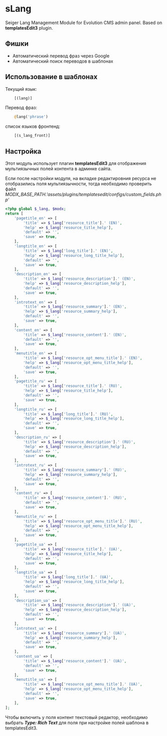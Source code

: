 # sLang
Seiger Lang Management Module for Evolution CMS admin panel. Based on **templatesEdit3** plugin.

## Фишки ##
 * Автоматический перевод фраз через Google
 * Автоматический поиск переводов в шаблонах

## Использование в шаблонах ##
Текущий язык:
```php
    [(lang)]
```

Перевод фраз:
```php
    @lang('phrase')
```

список языков фронтенд:
```php
    [(s_lang_front)]
```
## Настройка ##
Этот модуль использует плагин **templatesEdit3** для отображения мультиязычных полей контента в админке сайта.

Если после настройки модуля, на вкладке редактировния ресурса не отобразились поля мультиязычности, тогда необходимо проверить файл *MODX_BASE_PATH.'assets/plugins/templatesedit/configs/custom_fields.php'*
```php
<?php global $_lang, $modx;
return [
	'pagetitle_en' => [
		'title' => $_lang['resource_title'].' (EN)',
		'help' => $_lang['resource_title_help'],
		'default' => '',
		'save' => true,
	],
	'longtitle_en' => [
		'title' => $_lang['long_title'].' (EN)',
		'help' => $_lang['resource_long_title_help'],
		'default' => '',
		'save' => true,
	],
	'description_en' => [
		'title' => $_lang['resource_description'].' (EN)',
		'help' => $_lang['resource_description_help'],
		'default' => '',
		'save' => true,
	],
	'introtext_en' => [
		'title' => $_lang['resource_summary'].' (EN)',
		'help' => $_lang['resource_summary_help'],
		'default' => '',
		'save' => true,
	],
	'content_en' => [
		'title' => $_lang['resource_content'].' (EN)',
		'default' => '',
		'save' => true,
	],
	'menutitle_en' => [
		'title' => $_lang['resource_opt_menu_title'].' (EN)',
		'help' => $_lang['resource_opt_menu_title_help'],
		'default' => '',
		'save' => true,
	],
	'pagetitle_ru' => [
		'title' => $_lang['resource_title'].' (RU)',
		'help' => $_lang['resource_title_help'],
		'default' => '',
		'save' => true,
	],
	'longtitle_ru' => [
		'title' => $_lang['long_title'].' (RU)',
		'help' => $_lang['resource_long_title_help'],
		'default' => '',
		'save' => true,
	],
	'description_ru' => [
		'title' => $_lang['resource_description'].' (RU)',
		'help' => $_lang['resource_description_help'],
		'default' => '',
		'save' => true,
	],
	'introtext_ru' => [
		'title' => $_lang['resource_summary'].' (RU)',
		'help' => $_lang['resource_summary_help'],
		'default' => '',
		'save' => true,
	],
	'content_ru' => [
		'title' => $_lang['resource_content'].' (RU)',
		'default' => '',
		'save' => true,
	],
	'menutitle_ru' => [
		'title' => $_lang['resource_opt_menu_title'].' (RU)',
		'help' => $_lang['resource_opt_menu_title_help'],
		'default' => '',
		'save' => true,
	],
	'pagetitle_ua' => [
		'title' => $_lang['resource_title'].' (UA)',
		'help' => $_lang['resource_title_help'],
		'default' => '',
		'save' => true,
	],
	'longtitle_ua' => [
		'title' => $_lang['long_title'].' (UA)',
		'help' => $_lang['resource_long_title_help'],
		'default' => '',
		'save' => true,
	],
	'description_ua' => [
		'title' => $_lang['resource_description'].' (UA)',
		'help' => $_lang['resource_description_help'],
		'default' => '',
		'save' => true,
	],
	'introtext_ua' => [
		'title' => $_lang['resource_summary'].' (UA)',
		'help' => $_lang['resource_summary_help'],
		'default' => '',
		'save' => true,
	],
	'content_ua' => [
		'title' => $_lang['resource_content'].' (UA)',
		'default' => '',
		'save' => true,
	],
	'menutitle_ua' => [
		'title' => $_lang['resource_opt_menu_title'].' (UA)',
		'help' => $_lang['resource_opt_menu_title_help'],
		'default' => '',
		'save' => true,
	],
];
```

Чтобы включить у поля контент текстовый редактор, необходимо выбрать ***Type: Rich Text*** для поля при настройке полей шаблона в templatesEdit3.